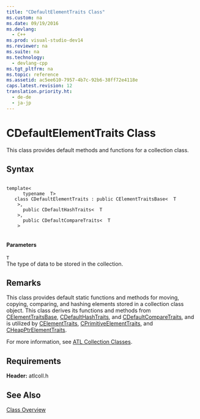 ```yaml
---
title: "CDefaultElementTraits Class"
ms.custom: na
ms.date: 09/19/2016
ms.devlang: 
  - C++
ms.prod: visual-studio-dev14
ms.reviewer: na
ms.suite: na
ms.technology: 
  - devlang-cpp
ms.tgt_pltfrm: na
ms.topic: reference
ms.assetid: ac5ee610-7957-4b7c-92b6-38ff72e4118e
caps.latest.revision: 12
translation.priority.ht: 
  - de-de
  - ja-jp
---
```

# CDefaultElementTraits Class
This class provides default methods and functions for a collection class.  
  
## Syntax  
  
```  
  
template<  
      typename  T>  
   class CDefaultElementTraits : public CElementTraitsBase<  T  
    >,  
      public CDefaultHashTraits<  T  
    >,  
      public CDefaultCompareTraits<  T  
    >  
  
```  
  
#### Parameters  
 `T`  
 The type of data to be stored in the collection.  
  
## Remarks  
 This class provides default static functions and methods for moving, copying, comparing, and hashing elements stored in a collection class object. This class derives its functions and methods from [CElementTraitsBase](../vs140/CElementTraitsBase-Class.md), [CDefaultHashTraits](../vs140/CDefaultHashTraits-Class.md), and [CDefaultCompareTraits](../vs140/CDefaultCompareTraits-Class.md), and is utilized by [CElementTraits](../vs140/CElementTraits-Class.md), [CPrimitiveElementTraits](../vs140/CPrimitiveElementTraits-Class.md), and [CHeapPtrElementTraits](../vs140/CHeapPtrElementTraits-Class.md).  
  
 For more information, see [ATL Collection Classes](../vs140/ATL-Collection-Classes.md).  
  
## Requirements  
 **Header:** atlcoll.h  
  
## See Also  
 [Class Overview](../vs140/ATL-Class-Overview.md)